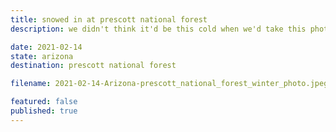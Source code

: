 ```yaml
---
title: snowed in at prescott national forest
description: we didn't think it'd be this cold when we'd take this photo

date: 2021-02-14
state: arizona
destination: prescott national forest

filename: 2021-02-14-Arizona-prescott_national_forest_winter_photo.jpeg

featured: false
published: true
---
```

